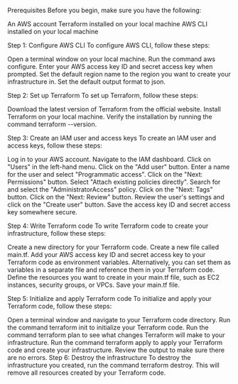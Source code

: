 Prerequisites Before you begin, make sure you have the following:

An AWS account Terraform installed on your local machine AWS CLI installed on your local machine

Step 1: Configure AWS CLI To configure AWS CLI, follow these steps:

Open a terminal window on your local machine. Run the command aws configure. Enter your AWS access key ID and secret access key when prompted. Set the default region name to the region you want to create your infrastructure in. Set the default output format to json.

Step 2: Set up Terraform To set up Terraform, follow these steps:

Download the latest version of Terraform from the official website. Install Terraform on your local machine. Verify the installation by running the command terraform --version.

Step 3: Create an IAM user and access keys To create an IAM user and access keys, follow these steps:

Log in to your AWS account. Navigate to the IAM dashboard. Click on "Users" in the left-hand menu. Click on the "Add user" button. Enter a name for the user and select "Programmatic access". Click on the "Next: Permissions" button. Select "Attach existing policies directly". Search for and select the "AdministratorAccess" policy. Click on the "Next: Tags" button. Click on the "Next: Review" button. Review the user's settings and click on the "Create user" button. Save the access key ID and secret access key somewhere secure.

Step 4: Write Terraform code To write Terraform code to create your infrastructure, follow these steps:

Create a new directory for your Terraform code. Create a new file called main.tf. Add your AWS access key ID and secret access key to your Terraform code as environment variables. Alternatively, you can set them as variables in a separate file and reference them in your Terraform code. Define the resources you want to create in your main.tf file, such as EC2 instances, security groups, or VPCs. Save your main.tf file.

Step 5: Initialize and apply Terraform code To initialize and apply your Terraform code, follow these steps:

Open a terminal window and navigate to your Terraform code directory. Run the command terraform init to initialize your Terraform code. Run the command terraform plan to see what changes Terraform will make to your infrastructure. Run the command terraform apply to apply your Terraform code and create your infrastructure. Review the output to make sure there are no errors. Step 6: Destroy the infrastructure To destroy the infrastructure you created, run the command terraform destroy. This will remove all resources created by your Terraform code.







